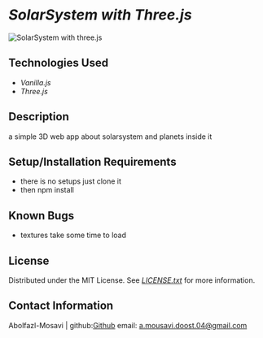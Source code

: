 # _SolarSystem with Three.js_


![SolarSystem with three.js](http://url/to/img.png)


## Technologies Used

* _Vanilla.js_
* _Three.js_


## Description

a simple 3D web app about solarsystem and planets inside it 

## Setup/Installation Requirements

* there is no setups just clone it 
* then npm install

## Known Bugs

* textures take some time to load

## License
Distributed under the MIT License. See _[LICENSE.txt](https://github.com/Abolfazl-Mousavi/SolarSystem-three.js/blob/main/LICENSE.text)_ for more information.


## Contact Information

Abolfazl-Mosavi | github:[Github](https://github.com/Abolfazl-Mousavi) email: [a.mousavi.doost.04@gmail.com](mailto:a.mousavi.doost@gmail.com)

